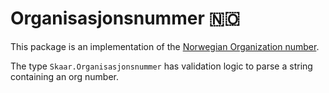 Organisasjonsnummer 🇳🇴
===

This package is an implementation of the 
[Norwegian Organization number](https://www.brreg.no/en/about-us-2/our-registers/about-the-central-coordinating-register-for-legal-entities-ccr/about-the-organisation-number/?nocache=1743537931351).

The type `Skaar.Organisasjonsnummer` has validation logic to parse
a string containing an org number.